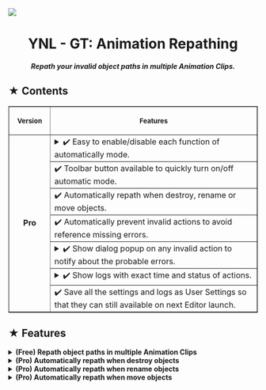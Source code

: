 <img src="https://github.com/user-attachments/assets/3a633f70-57fa-4e40-b1b3-4a74c42b49d9"/>

<h1><div align="center"> YNL - GT: Animation Repathing </div></h1> 
<h4><div align="center"><i> Repath your invalid object paths in multiple Animation Clips. </i></div></h4>

<h2> ★ Contents </h2>

<table border="1">
    <tr>
        <th align="center">
            <img width="100" height="0"><p><small>Version</small></p>
        </th>
        <th align="center">
            <img width="1000" height="0"><p> <small>Features</small></p>
        </th>
    </tr>
    <tr>
        <td rowspan="7" align=center><b>Pro</b></td>
        <td>
            <details><summary>✔️ Easy to enable/disable each function of automatically mode.</summary>
                <br>
                <img align=center width=30% src="https://github.com/user-attachments/assets/0325712a-db71-4edd-8d81-03d6e991d6e0"/>
            </details>
        </td>
    </tr>
    <tr>
        <td>✔️ Toolbar button available to quickly turn on/off automatic mode.</td>
    </tr>
    <tr>
        <td>✔️ Automatically repath when destroy, rename or move objects.</td>
    </tr>
    <tr>
        <td>✔️ Automatically prevent invalid actions to avoid reference missing errors.</td>
    </tr>
    <tr>
        <td>
            <details><summary>✔️ Show dialog popup on any invalid action to notify about the probable errors.</summary>
                <br>
                <img align=center width=50% src="https://github.com/user-attachments/assets/8cb0462b-75d0-4355-8505-0e42d4da81c3"/>
            </details>
        </td>
    </tr>
    <tr>
        <td>
            <details><summary>✔️ Show logs with exact time and status of actions.</summary>
                <br>
                <img align=center width=100% src="https://github.com/user-attachments/assets/8de11101-83b8-450c-acd2-e118841e71a0"/>
            </details>
        </td>
    </tr>
    <tr>
        <td>✔️ Save all the settings and logs as User Settings so that they can still available on next Editor launch.</td>
    </tr>
</table>


<h2> ★ Features </h2>

<details><summary><b> (Free) Repath object paths in multiple Animation Clips </b></summary>

</details>

<details><summary><b> (Pro) Automatically repath when destroy objects </b></summary>

</details>

<details><summary><b> (Pro) Automatically repath when rename objects </b></summary>

</details>

<details><summary><b> (Pro) Automatically repath when move objects </b></summary>

</details>
